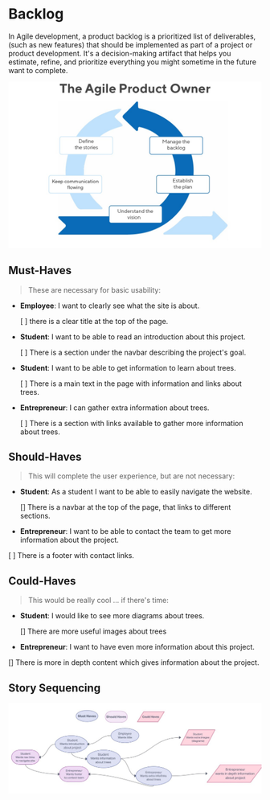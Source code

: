 # Backlog

In Agile development, a product backlog is a prioritized list of deliverables,
(such as new features) that should be implemented as part of a project or
product development. It's a decision-making artifact that helps you estimate,
refine, and prioritize everything you might sometime in the future want to
complete.

![agile](../images/agile.jpg)

## Must-Haves

> These are necessary for basic usability:

- **Employee**: I want to clearly see what the site is about.

  [ ] there is a clear title at the top of the page.

- **Student**: I want to be able to read an introduction about this project.

  [ ] There is a section under the navbar describing the project's goal.

- **Student**: I want to be able to get information to learn about trees.

  [ ] There is a main text in the page with information and links about trees.

- **Entrepreneur**: I can gather extra information about trees.

  [ ] There is a section with links available to gather more information about
  trees.

## Should-Haves

> This will complete the user experience, but are not necessary:

- **Student**: As a student I want to be able to easily navigate the website.

  [] There is a navbar at the top of the page, that links to different sections.

- **Entrepreneur**: I want to be able to contact the team to get more
  information about the project.

[ ] There is a footer with contact links.

## Could-Haves

> This would be really cool ... if there's time:

- **Student**: I would like to see more diagrams about trees.

  [] There are more useful images about trees

- **Entrepreneur**: I want to have even more information about this project.

[] There is more in depth content which gives information about the project.

## Story Sequencing

![users-story-graph](../images/backlog.jpg)
